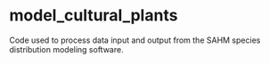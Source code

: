 # model_cultural_plants
Code used to process data input and output from the SAHM species distribution modeling software. 

